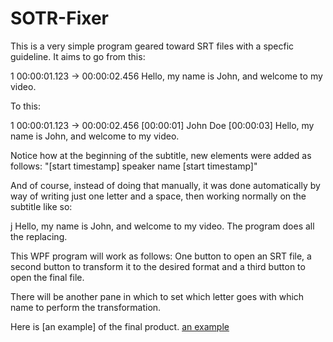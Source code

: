 # SOTR-Fixer

This is a very simple program geared toward SRT files with a specfic guideline. It aims to go from this:

1
00:00:01.123 -> 00:00:02.456
Hello, my name is John, and welcome to my video.

To this:

1
00:00:01.123 -> 00:00:02.456
[00:00:01] John Doe [00:00:03] Hello, my name is John, and welcome to my video.


Notice how at the beginning of the subtitle, new elements were added as follows: "[start timestamp] speaker name [start timestamp]"

And of course, instead of doing that manually, it was done automatically by way of writing just one letter and a space, then working normally on the subtitle like so:

j Hello, my name is John, and welcome to my video. The program does all the replacing.


This WPF program will work as follows: One button to open an SRT file, a second button to transform it to the desired format and a third button to open the final file.

There will be another pane in which to set which letter goes with which name to perform the transformation.

Here is [an example] of the final product. [an example](https://content.libsyn.com/p/6/a/6/6a6b41a672a1bc91/Search_Off_the_Record_-_59th_episode.pdf?c_id=149497554&cs_id=149497554&response-content-type=application%2Fpdf&Expires=1683987437&Signature=CbEwFVAKPifW9EMNRbiuFexQ~03ubnP4lPuQ9BE-XHc2iR3Uy5pNKFj8WN1WA4YXufQyUxx5-NoIwlsMN5ll7Do3YZYBbJYh9qqF5ag0lyKGfN3jKnu-nurNDS7QaJE8l3nqPxmzgdD0cEcGuKnaHEkzAziOvZkOmjWsZuAe5XXhKnhGpNsYq3-x1hLU1kTGlncxJywqJpyASRcF3da-LXpal4BZ3E2Crjh0bjdV5IHrg7EkOzEjjQSmvdyDwHgj4j9W8Kbb1VfNNlg48nyFfCpxcIpz29FnGgo6sbcy3h7mrQmRbuMncl7DorLlVToyL8bHPgrF4TguWDg1bAscBQ__&Key-Pair-Id=K1YS7LZGUP96OI)
